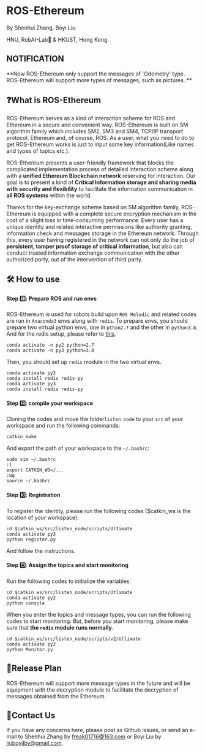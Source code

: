# ROS-Ethereum

By Shenhui Zhang, Boyi Liu

HNU, RobAI-Lab🤖 & HKUST, Hong Kong.

## NOTIFICATION

**Now ROS-Ethereum only support the messages of 'Odometry' type. ROS-Ethereum will support more types of messages, such as pictures. **

## ❓What is ROS-Ethereum

ROS-Ethereum serves as a kind of interaction scheme for ROS  and Ethereum in a secure and convenient way. ROS-Ethereum is built on SM algorithm family which includes SM2, SM3 and SM4, TCP/IP transport  protocol, Ethereum and, of course, ROS. As a user, what you need to do  to get ROS-Ethereum works is just to input some key information(Like names and types of topics etc.).

ROS-Ethereum presents a user-friendly framework that blocks  the complicated implementation process of detailed interaction scheme along with a **unified Ethereum Blockchain network** reserving for interaction. Our goal is to present a kind of **Critical Information storage and sharing media with security and flexibility** to facilitate the information communication in **all ROS systems** within  the world.

Thanks for the key-exchange scheme based on SM algorithm  family, ROS-Ethereum is equipped with a complete secure encryption mechanism in the cost of a slight loss in time-consuming performance. Every user has a  unique identity and related interactive permissions like authority  granting, information check and messages storage in the Ethereum  network. Through this, every user having registered in the network can not only do the job of **persistent, tamper proof storage of critical information**, but also can conduct trusted information exchange communication with the other authorized party, out of  the intervention of third party.

## 🛠️ How to use

#### Step 1️⃣:  Prepare ROS and run envs

ROS-Ethereum is used for robots build upon `ROS Melodic` and related codes are run in `Anaconda3` envs along with `redis`. To prepare envs, you should prepare two virtual python envs, one in `pthon2.7` and the other in `python3.8`. And for the redis setup, please refer to [this](https://redis.io/download).

```
conda activate -n py2 python=2.7
conda activate -n py3 python=3.8
```

Then, you should set up `redis` module in the two virtual envs.

```
conda activate py2
conda install redis redis-py
conda activate py3
conda install redis redis-py
```

#### Step 2️⃣:  compile your workspace

Cloning the codes and move the folder`listen_node` to your `src` of your workspace and run the following commands:

```
catkin_make
```

And export the path of your workspace to the `~/.bashrc`:

```
sudo vim ~/.bashrc
:i
export CATKIN_WS=/...
:wq
source ~/.bashrc
```

#### Step 3️⃣:  Registration

To register the identity, please run the following codes ($catkin_ws is the location of your workspace):

```
cd $catkin_ws/src/listen_node/scripts/Ultimate
conda activate py3
python register.py
```

And follow the instructions.

#### Step 4️⃣:  Assign the topics and start monitoring

Run the following codes to initialize the variables:

```
cd $catkin_ws/src/listen_node/scripts/Utlimate
conda activate py2
python console
```

When you enter the topics and message types, you can run  the following codes to start monitoring. But, before you start  monitoring, please make sure that **the `redis` module runs normally**.

```
cd $catkin_ws/src/listen_node/scripts/v2/Utlimate
conda activate py2
python Monitor.py
```

## 📑Release Plan

ROS-Ethereum will support more message types in the future and will be equipment with the decryption module to facilitate the decryption of messages obtained from the Ethereum.

## 📧Contact Us

If you have any concerns here, please post as Github issues, or send an e-mail to Shenhui Zhang by [freak01716@163.com](mailto:freak01716@163.com) or Boyi Liu by [liuboyilby@gmail.com](mailto:liuboyilby@gmail.com).
